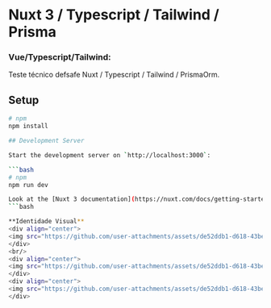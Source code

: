 # Nuxt 3 / Typescript / Tailwind / Prisma

### Vue/Typescript/Tailwind:
 
 Teste técnico defsafe Nuxt / Typescript / Tailwind / PrismaOrm.

## Setup

```bash
# npm
npm install

## Development Server

Start the development server on `http://localhost:3000`:

```bash
# npm
npm run dev

Look at the [Nuxt 3 documentation](https://nuxt.com/docs/getting-started/introduction) to learn more.
```bash

**Identidade Visual**
<div align="center">
<img src="https://github.com/user-attachments/assets/de52ddb1-d618-43be-91e8-328acfd3b26e" width="auto" height="auto" />
</div>
<br/>
<div align="center">
<img src="https://github.com/user-attachments/assets/de52ddb1-d618-43be-91e8-328acfd3b26e" width="auto" height="auto" />
</div>
<div align="center">
<img src="https://github.com/user-attachments/assets/de52ddb1-d618-43be-91e8-328acfd3b26e" width="auto" height="auto" />
</div>